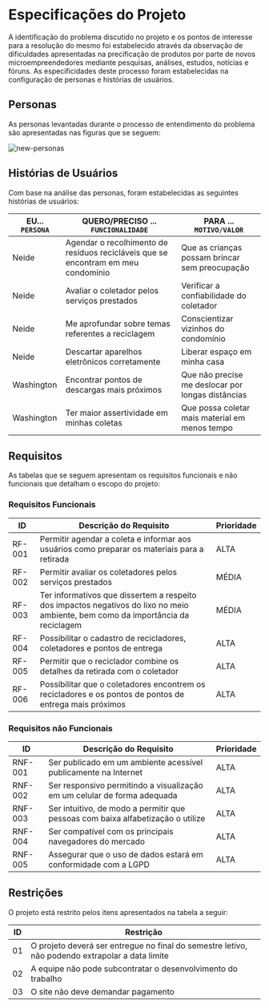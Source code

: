 # Especificações do Projeto

A identificação do problema discutido no projeto e os pontos de interesse para a resolução do mesmo foi estabelecido através da observação de dificuldades apresentadas
na precificação de produtos por parte de novos microempreendedores mediante pesquisas, análises, estudos, notícias e fóruns. As especificidades deste processo foram estabelecidas na configuração de personas e histórias de usuários. 

## Personas

As personas levantadas durante o processo de entendimento do problema são apresentadas nas figuras que se seguem:

![new-personas](https://github.com/ICEI-PUC-Minas-PMV-ADS/pmv-ads-2022-2-e1-proj-web-t7-agendamento-de-servicos-para-autonomos/blob/main/docs/img/new-personas.png?raw=true)

## Histórias de Usuários

Com base na análise das personas, foram estabelecidas as seguintes histórias de usuários:

|EU... `PERSONA`     | QUERO/PRECISO ... `FUNCIONALIDADE` |PARA ... `MOTIVO/VALOR`                 |
|--------------------|------------------------------------|----------------------------------------|
|      Neide         | Agendar o recolhimento de resíduos recicláveis que se encontram em meu condomínio            | Que as crianças possam brincar sem preocupação                |
|      Neide         | Avaliar o coletador pelos serviços prestados            | Verificar a confiabilidade do coletador                |
|      Neide         | Me aprofundar sobre temas referentes a reciclagem            | Conscientizar vizinhos do condomínio                |
|      Neide         | Descartar aparelhos eletrônicos corretamente            | Liberar espaço em minha casa                |
|      Washington    | Encontrar pontos de descargas mais próximos                 | Que não precise me deslocar por longas distâncias |
|      Washington    | Ter maior assertividade em minhas coletas                 | Que possa coletar mais material em menos tempo  |

## Requisitos

As tabelas que se seguem apresentam os requisitos funcionais e não funcionais que detalham o escopo do projeto:

### Requisitos Funcionais

|ID    | Descrição do Requisito  | Prioridade |
|------|-----------------------------------------|----|
|RF-001| Permitir agendar a coleta e informar aos usuários como preparar os materiais para a retirada  | ALTA | 
|RF-002| Permitir avaliar os coletadores pelos serviços prestados    | MÉDIA |
|RF-003| Ter informativos que dissertem a respeito dos impactos negativos do lixo no meio ambiente, bem como da importância da reciclagem   | MÉDIA |
|RF-004| Possibilitar o cadastro de recicladores, coletadores e pontos de entrega    | ALTA |
|RF-005| Permitir que o reciclador combine os detalhes da retirada com o coletador    | ALTA |
|RF-006| Possibilitar que o coletadores encontrem os recicladores e os pontos de pontos de entrega mais próximos   | ALTA |

### Requisitos não Funcionais

|ID     | Descrição do Requisito  |Prioridade |
|-------|-------------------------|----|
|RNF-001| Ser publicado em um ambiente acessível publicamente na Internet  | ALTA | 
|RNF-002| Ser responsivo permitindo a visualização em um celular de forma adequada  |  ALTA | 
|RNF-003| Ser intuitivo, de modo a permitir que pessoas com baixa alfabetização o utilize   |  ALTA |
|RNF-004| Ser compatível com os principais navegadores do mercado    |  ALTA |
|RNF-005| Assegurar que o uso de dados estará em conformidade com a LGPD    |  ALTA |

## Restrições

O projeto está restrito pelos itens apresentados na tabela a seguir:

|ID| Restrição                                             |
|--|-------------------------------------------------------|
|01| O projeto deverá ser entregue no final do semestre letivo, não podendo extrapolar a data limite  |
|02| A equipe não pode subcontratar o desenvolvimento do trabalho       |
|03| O site não deve demandar pagamento         |
